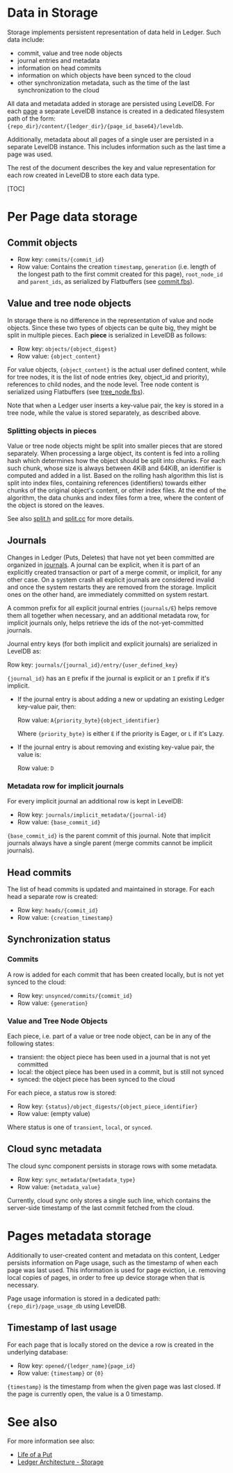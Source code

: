 # Data in Storage

Storage implements persistent representation of data held in Ledger. Such data
include:

- commit, value and tree node objects
- journal entries and metadata
- information on head commits
- information on which objects have been synced to the cloud
- other synchronization metadata, such as the time of the last synchronization
  to the cloud

All data and metadata added in storage are persisted using LevelDB. For each
[page](data_organization.md#Pages) a separate LevelDB instance is created in a
dedicated filesystem path of the form:
`{repo_dir}/content/{ledger_dir}/{page_id_base64}/leveldb`.

Additionally, metadata about all pages of a single user are persisted in a
separate LevelDB instance. This includes information such as the last time a
page was used.

The rest of the document describes the key and value representation for each row
created in LevelDB to store each data type.

[TOC]

# Per Page data storage

## Commit objects

- Row key: `commits/{commit_id}`
- Row value: Contains the creation `timestamp`, `generation` (i.e. length of the
  longest path to the first commit created for this page), `root_node_id` and
  `parent_ids`, as serialized by Flatbuffers (see [commit.fbs]).

## Value and tree node objects

In storage there is no difference in the representation of value and node
objects. Since these two types of objects can be quite big, they might be split
in multiple pieces. Each **piece** is serialized in LevelDB as follows:

- Row key: `objects/{object_digest}`
- Row value: `{object_content}`

For value objects, `{object_content}` is the actual user defined content, while
for tree nodes, it is the list of node entries (key, object_id and priority),
references to child nodes, and the node level. Tree node content is serialized
using Flatbuffers (see [tree_node.fbs]).

Note that when a Ledger user inserts a key-value pair, the key is stored in a
tree node, while the value is stored separately, as described above.

### Splitting objects in pieces

Value or tree node objects might be split into smaller pieces that are stored
separately. When processing a large object, its content is fed into a rolling
hash which determines how the object should be split into chunks. For each such
chunk, whose size is always between 4KiB and 64KiB, an identifier is computed
and added in a list. Based on the rolling hash algorithm this list is split into
index files, containing references (identifiers) towards either chunks of the
original object's content, or other index files. At the end of the algorithm,
the data chunks and index files form a tree, where the content of the object is
stored on the leaves.

See also [split.h] and [split.cc] for more details.

## Journals

Changes in Ledger (Puts, Deletes) that have not yet been committed are organized
in [journals]. A journal can be explicit, when it is part of an explicitly
created transaction or part of a merge commit, or implicit, for any other case.
On a system crash all explicit journals are considered invalid and once the
system restarts they are removed from the storage. Implicit ones on the other
hand, are immediately committed on system restart.

A common prefix for all explicit journal entries (`journals/E`) helps remove
them all together when necessary, and an additional metadata row, for implicit
journals only, helps retrieve the ids of the not-yet-committed journals.

Journal entry keys (for both implicit and explicit journals) are serialized in
LevelDB as:

Row key: `journals/{journal_id}/entry/{user_defined_key}`

`{journal_id}` has an `E` prefix if the journal is explicit or an `I` prefix if
it's implicit.

- If the journal entry is about adding a new or updating an existing Ledger
key-value pair, then:

  Row value: `A{priority_byte}{object_identifier}`

  Where `{priority_byte}` is either `E` if the priority is Eager, or `L` if it's
  Lazy.

- If the journal entry is about removing and existing key-value pair, the value
  is:

  Row value: `D`

### Metadata row for implicit journals

For every implicit journal an additional row is kept in LevelDB:
- Row key: `journals/implicit_metadata/{journal-id}`
- Row value: `{base_commit_id}`

`{base_commit_id}` is the parent commit of this journal. Note that implicit
journals always have a single parent (merge commits cannot be implicit
journals).

## Head commits

The list of head commits is updated and maintained in storage. For each head a
separate row is created:
- Row key: `heads/{commit_id}`
- Row value: `{creation_timestamp}`

## Synchronization status

### Commits
A row is added for each commit that has been created locally, but is not yet
synced to the cloud:
- Row key: `unsynced/commits/{commit_id}`
- Row value: `{generation}`

### Value and Tree Node Objects
Each piece, i.e. part of a value or tree node object, can be in any of the
following states:

- transient: the object piece has been used in a journal that is not yet committed
- local: the object piece has been used in a commit, but is still not synced
- synced: the object piece has been synced to the cloud

For each piece, a status row is stored:

- Row key: `{status}/object_digests/{object_piece_identifier}`
- Row value: (empty value)

Where status is one of `transient`, `local`, or `synced`.

## Cloud sync metadata

The cloud sync component persists in storage rows with some metadata.

- Row key: `sync_metadata/{metadata_type}`
- Row value: `{metadata_value}`

Currently, cloud sync only stores a single such line, which contains the
server-side timestamp of the last commit fetched from the cloud.


# Pages metadata storage

Additionally to user-created content and metadata on this content, Ledger
persists information on Page usage, such as the timestamp of when each page was
last used. This information is used for page eviction, i.e. removing local
copies of pages, in order to free up device storage when that is necessary.

Page usage information is stored in a dedicated path: `{repo_dir}/page_usage_db`
using LevelDB.

## Timestamp of last usage
For each page that is locally stored on the device a row is created in the
underlying database:

- Row key: `opened/{ledger_name}{page_id}`
- Row value: `{timestamp}` or `{0}`

`{timestamp}` is the timestamp from when the given page was last closed. If the
page is currently open, the value is a 0 timestamp.

# See also

For more information see also:
 - [Life of a Put](life_of_a_put.md)
 - [Ledger Architecture - Storage](architecture.md#Storage)


[commit.fbs]: /bin/ledger/storage/impl/commit.fbs
[split.cc]: /bin/ledger/storage/impl/split.cc
[split.h]: /bin/ledger/storage/impl/split.h
[tree_node.fbs]: /bin/ledger/storage/impl/btree/tree_node.fbs
[journals]: life_of_a_put.md#Journals
